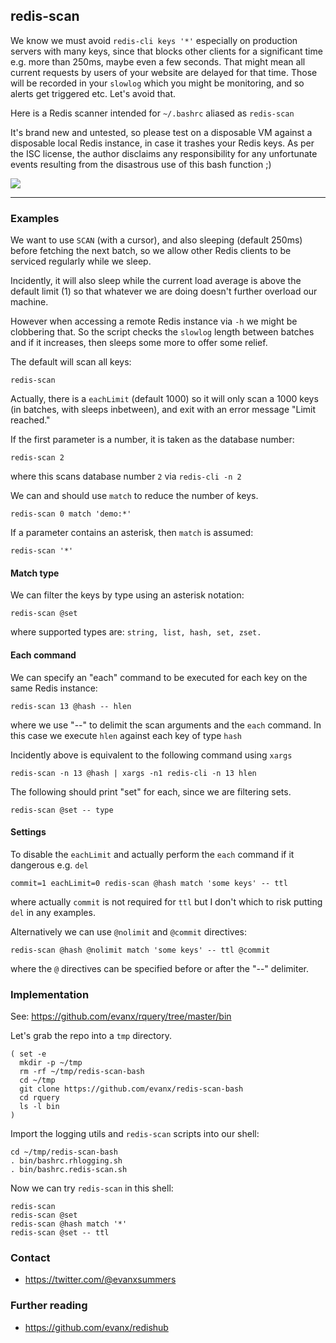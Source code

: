 
## redis-scan

We know we must avoid `redis-cli keys '*'` especially on production servers with many keys, since that blocks other clients for a significant time e.g. more than 250ms, maybe even a few seconds. That might mean all current requests by users of your website are delayed for that time. Those will be recorded in your `slowlog` which you might be monitoring, and so alerts get triggered etc. Let's avoid that.

Here is a Redis scanner intended for `~/.bashrc` aliased as `redis-scan`

It's brand new and untested, so please test on a disposable VM against a disposable local Redis instance, in case it trashes your Redis keys. As per the ISC license, the author disclaims any responsibility for any unfortunate events resulting from the disastrous use of this bash function ;)

<img src="https://evanx.github.io/images/rquery/redis-scan-list-1449.png">
<hr>

### Examples

We want to use `SCAN` (with a cursor), and also sleeping (default 250ms) before fetching the next batch, so we allow other Redis clients to be serviced regularly while we sleep.

Incidently, it will also sleep while the current load average is above the default limit (1) so that whatever we are doing doesn't further overload our machine.

However when accessing a remote Redis instance via `-h` we might be clobbering that. So the script checks the `slowlog` length between batches and if it increases, then sleeps some more to offer some relief.

The default will scan all keys:
```shell
redis-scan
```
Actually, there is a `eachLimit` (default 1000) so it will only scan a 1000 keys (in batches, with sleeps inbetween), and exit with an error message "Limit reached."

If the first parameter is a number, it is taken as the database number:
```shell
redis-scan 2
```
where this scans database number `2` via `redis-cli -n 2`

We can and should use `match` to reduce the number of keys.
```shell
redis-scan 0 match 'demo:*'
```
If a parameter contains an asterisk, then `match` is assumed:
```shell
redis-scan '*'
```

#### Match type

We can filter the keys by type using an asterisk notation:
```shell
redis-scan @set
```
where supported types are: `string, list, hash, set, zset.`

#### Each command

We can specify an "each" command to be executed for each key on the same Redis instance:
```shell
redis-scan 13 @hash -- hlen
```
where we use "--" to delimit the scan arguments and the `each` command. In this case we execute `hlen` against each key of type `hash`

Incidently above is equivalent to the following command using `xargs`
```shell
redis-scan -n 13 @hash | xargs -n1 redis-cli -n 13 hlen
```

The following should print "set" for each, since we are filtering sets.
```shell
redis-scan @set -- type
```

#### Settings

To disable the `eachLimit` and actually perform the `each` command if it dangerous e.g. `del`
```shell
commit=1 eachLimit=0 redis-scan @hash match 'some keys' -- ttl
```
where actually `commit` is not required for `ttl` but I don't which to risk putting `del` in any examples.

Alternatively we can use `@nolimit` and `@commit` directives:
```shell
redis-scan @hash @nolimit match 'some keys' -- ttl @commit
```
where the `@` directives can be specified before or after the "--" delimiter.

### Implementation

See: https://github.com/evanx/rquery/tree/master/bin

Let's grab the repo into a `tmp` directory.
```shell
( set -e
  mkdir -p ~/tmp
  rm -rf ~/tmp/redis-scan-bash
  cd ~/tmp
  git clone https://github.com/evanx/redis-scan-bash
  cd rquery
  ls -l bin
)
```

Import the logging utils and `redis-scan` scripts into our shell:
```shell
cd ~/tmp/redis-scan-bash
. bin/bashrc.rhlogging.sh
. bin/bashrc.redis-scan.sh
```
Now we can try `redis-scan` in this shell:
```shell
redis-scan
redis-scan @set
redis-scan @hash match '*'
redis-scan @set -- ttl
```

### Contact

- https://twitter.com/@evanxsummers

### Further reading

- https://github.com/evanx/redishub
